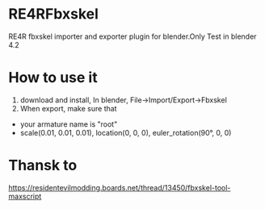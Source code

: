 # RE4RFbxskel
 RE4R fbxskel importer and exporter plugin for blender.Only Test in blender 4.2

# How to use it
1. download and install, In blender, File->Import/Export->Fbxskel
2. When export, make sure that
* your armature name is "root"
* scale(0.01, 0.01, 0.01), location(0, 0, 0), euler_rotation(90°, 0, 0)

# Thansk to
https://residentevilmodding.boards.net/thread/13450/fbxskel-tool-maxscript